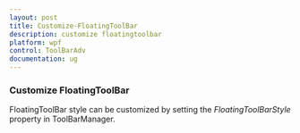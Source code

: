 ```yaml
---
layout: post
title: Customize-FloatingToolBar
description: customize floatingtoolbar
platform: wpf
control: ToolBarAdv
documentation: ug
---
```


### Customize FloatingToolBar

FloatingToolBar style can be customized by setting the _FloatingToolBarStyle_ property in ToolBarManager.

